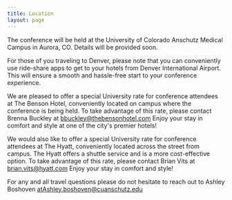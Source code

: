 ```yaml
---
title: Location
layout: page
---
```

The conference will be held at the University of Colorado Anschutz Medical Campus in Aurora, CO. Details will be provided soon.

For those of you traveling to Denver, please note that you can conveniently use ride-share apps to get to your hotels from Denver International Airport. This will ensure a smooth and hassle-free start to your conference experience.
 
We are pleased to offer a special University rate for conference attendees at The Benson Hotel, conveniently located on campus where the conference is being held. To take advantage of this rate, please contact Brenna Buckley at bbuckley@thebensonhotel.com  Enjoy your stay in comfort and style at one of the city's premier hotels!
 
We would also like to offer a special University rate for conference attendees at The Hyatt, conveniently located across the street from campus. The Hyatt offers a shuttle service and is a more cost-effective option. To take advantage of this rate, please contact Brian Vits at brian.vits@hyatt.com  Enjoy your stay in comfort and style!
 
For any and all travel questions please do not hesitate to reach out to Ashley Boshoven atAshley.boshoven@cuanschutz.edu
